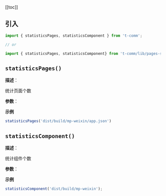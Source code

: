 [[toc]]

## 引入

```ts
import { statisticsPages, statisticsComponent } from 't-comm';

// or

import { statisticsPages, statisticsComponent} from 't-comm/lib/pages-statistics/index';
```


## `statisticsPages()` 


**描述**：<p>统计页面个数</p>

**参数**：



**示例**

```typescript
statisticsPages('dist/build/mp-weixin/app.json')
```
<a name="statisticsComponent"></a>

## `statisticsComponent()` 


**描述**：<p>统计组件个数</p>

**参数**：



**示例**

```typescript
statisticsComponent('dist/build/mp-weixin');
```
